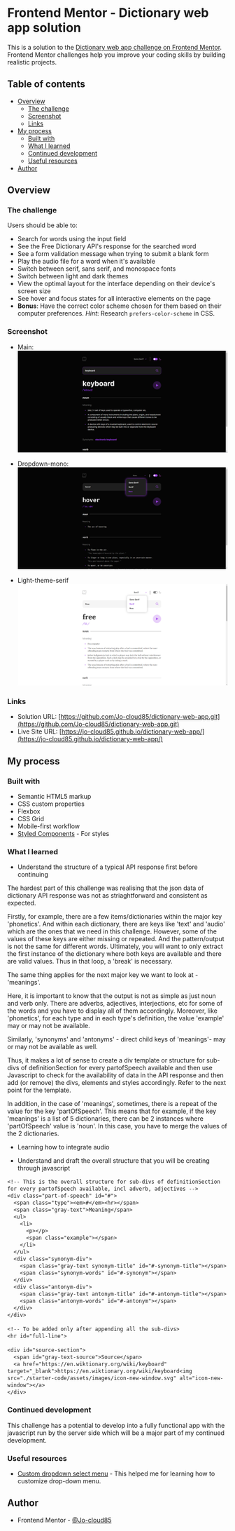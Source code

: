# Frontend Mentor - Dictionary web app solution

This is a solution to the [Dictionary web app challenge on Frontend Mentor](https://www.frontendmentor.io/challenges/dictionary-web-app-h5wwnyuKFL). Frontend Mentor challenges help you improve your coding skills by building realistic projects. 

## Table of contents

- [Overview](#overview)
  - [The challenge](#the-challenge)
  - [Screenshot](#screenshot)
  - [Links](#links)
- [My process](#my-process)
  - [Built with](#built-with)
  - [What I learned](#what-i-learned)
  - [Continued development](#continued-development)
  - [Useful resources](#useful-resources)
- [Author](#author)


## Overview

### The challenge

Users should be able to:

- Search for words using the input field
- See the Free Dictionary API's response for the searched word
- See a form validation message when trying to submit a blank form
- Play the audio file for a word when it's available
- Switch between serif, sans serif, and monospace fonts
- Switch between light and dark themes
- View the optimal layout for the interface depending on their device's screen size
- See hover and focus states for all interactive elements on the page
- **Bonus**: Have the correct color scheme chosen for them based on their computer preferences. _Hint_: Research `prefers-color-scheme` in CSS.

### Screenshot

- Main: ![./starter-code/assets/images/main.png](./starter-code/assets/images/main.png)

- Dropdown-mono: ![./starter-code/assets/images/dropdown_mono.png](./starter-code/assets/images/dropdown_mono.png)

- Light-theme-serif ![./starter-code/assets/images/light_theme_serif.png](./starter-code/assets/images/light_theme_serif.png)

### Links

- Solution URL: [https://github.com/Jo-cloud85/dictionary-web-app.git](https://github.com/Jo-cloud85/dictionary-web-app.git)
- Live Site URL: [https://jo-cloud85.github.io/dictionary-web-app/](https://jo-cloud85.github.io/dictionary-web-app/)


## My process

### Built with

- Semantic HTML5 markup
- CSS custom properties
- Flexbox
- CSS Grid
- Mobile-first workflow
- [Styled Components](https://styled-components.com/) - For styles


### What I learned

- Understand the structure of a typical API response first before continuing

The hardest part of this challenge was realising that the json data of dictionary API response was not as striaghtforward and consistent as expected.

Firstly, for example, there are a few items/dictionaries within the major key 'phonetics'. And within each dictionary, there are keys like 'text' and 'audio' which are the ones that we need in this challenge. However, some of the values of these keys are either missing or repeated. And the pattern/output is not the same for different words. Ultimately, you will want to only extract the first instance of the dictionary where both keys are available and there are valid values. Thus in that loop, a 'break' is necessary.

The same thing applies for the next major key we want to look at - 'meanings'. 

Here, it is important to know that the output is not as simple as just noun and verb only. There are adverbs, adjectives, interjections, etc for some of the words and you have to display all of them accordingly. Moreover, like 'phonetics', for each type and in each type's definition, the value 'example' may or may not be available. 

Similarly, 'synonyms' and 'antonyms' - direct child keys of 'meanings'- may or may not be available as well.

Thus, it makes a lot of sense to create a div template or structure for sub-divs of definitionSection for every partofSpeech available and then use Javascript to check for the availability of data in the API response and then add (or remove) the divs, elements and styles accordingly. Refer to the next point for the template.

In addition, in the case of 'meanings', sometimes, there is a repeat of the value for the key 'partOfSpeech'. This means that for example, if the key 'meanings' is a list of 5 dictionaries, there can be 2 instances where 'partOfSpeech' value is 'noun'. In this case, you have to merge the values of the 2 dictionaries.


- Learning how to integrate audio


- Understand and draft the overall structure that you will be creating through javascript

```
<!-- This is the overall structure for sub-divs of definitionSection for every partofSpeech available, incl adverb, adjectives -->
<div class="part-of-speech" id="#">
  <span class="type"><em>#</em><hr></span>
  <span class="gray-text">Meaning</span>
  <ul>
    <li>
      <p></p>
      <span class="example"></span>
    </li>
  </ul>
  <div class="synonym-div">
    <span class="gray-text synonym-title" id="#-synonym-title"></span>
    <span class="synonym-words" id="#-synonym"></span>
  </div>
  <div class="antonym-div">
    <span class="gray-text antonym-title" id="#-antonym-title"></span>
    <span class="antonym-words" id="#-antonym"></span>
  </div>
</div>

<!-- To be added only after appending all the sub-divs>
<hr id="full-line">

<div id="source-section">
  <span id="gray-text-source">Source</span>
  <a href="https://en.wiktionary.org/wiki/keyboard" target="_blank">https://en.wiktionary.org/wiki/keyboard<img src="./starter-code/assets/images/icon-new-window.svg" alt="icon-new-window"></a>
</div>
```

### Continued development

This challenge has a potential to develop into a fully functional app with the javascript run by the server side which will be a major part of my continued development.

### Useful resources

- [Custom dropdown select menu](https://www.darkcode.info/2022/05/how-to-create-custom-select-menu-using.html) - This helped me for learning how to customize drop-down menu.


## Author

- Frontend Mentor - [@Jo-cloud85](https://www.frontendmentor.io/profile/Jo-cloud85)

